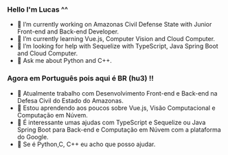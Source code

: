 ### Hello I'm Lucas ^^

- 💼 I’m currently working on Amazonas Civil Defense State with Junior Front-end and Back-end Developer.
- 🌱 I’m currently learning Vue.js, Computer Vision and Cloud Computer.
- 🤔 I’m looking for help with Sequelize with TypeScript, Java Spring Boot and Cloud Computer.
- 💬 Ask me about Python and C++.

### Agora em Português pois aqui é BR (hu3) !!
- 💼 Atualmente trabalho com Desenvolvimento Front-end e Back-end na Defesa Civil do Estado do Amazonas.
- 🌱 Estou aprendendo aos poucos sobre Vue.js, Visão Computacional e Computação em Núvem.
- 🤔 É interessante umas ajudas com TypeScript e Sequelize ou Java Spring Boot para Back-end e Computação em Núvem com a plataforma do Google.
- 💬 Se é Python,C, C++ eu acho que posso ajudar.


